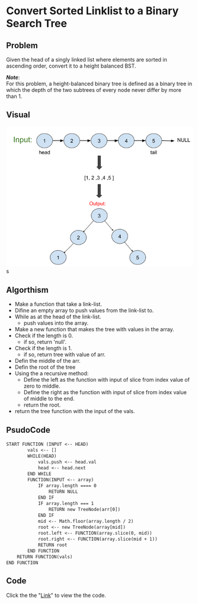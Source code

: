# Convert Sorted Linklist to a Binary Search Tree

## Problem
Given the head of a singly linked list where elements are sorted in ascending order, convert it to a height balanced BST.

*__Note__*:<br>
For this problem, a height-balanced binary tree is defined as a binary tree in which the depth of the two subtrees of every node never differ by more than 1.

## Visual

![](convertLLtoBST.png)s

## Algorthism
* Make a function that take a link-list.
* Difine an empty array to push values from the link-list to.
* While as at the head of the link-list.
    *  push values into the array.
* Make a new function that makes the tree with values in the array.
* Check if the length is 0.
    * if so, return 'null'.
* Check if the length is 1.
    * if so, return tree with value of arr.
* Defin the middle of the arr.
* Defin the root of the tree
* Using the a recursive method:
    * Define the left as the function with input of slice from index value of zero to middle.
    * Define the right as the function with input of slice from index value of middle to the end.
    * return the root.
* return the tree function with the input of the vals.

## PsudoCode
```
START FUNCTION (INPUT <-- HEAD)
		vals <-- []
		WHILE(HEAD)
			vals.push <-- head.val
			head <-- head.next
		END WHILE
		FUNCTION(INPUT <-- array)
			IF array.length ==== 0
				RETURN NULL
			END IF
			IF array.length === 1
				RETURN new TreeNode(arr[0])
			END IF
			mid <-- Math.floor(array.length / 2)
			root <-- new TreeNode(array[mid])
			root.left <-- FUNCTION(array.slice(0, mid))
			root.right <-- FUNCTION(array.slice(mid + 1))
			RETURN root
		END FUNCTION 
	RETURN FUNCTION(vals)
END FUNCTION
```
## Code
Click the the "[Link](convertSortLLtoBST.js)" to view the the code.
